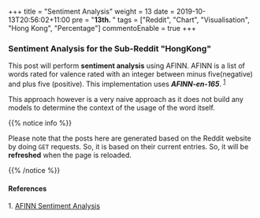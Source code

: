 +++
title = "Sentiment Analysis"
weight = 13
date = 2019-10-13T20:56:02+11:00
pre = "<b>13th. </b>"
tags = ["Reddit", "Chart", "Visualisation", "Hong Kong", "Percentage"]
commentoEnable = true
+++

<script src="https://unpkg.com/frappe-charts@1.1.0/dist/frappe-charts.min.iife.js"></script>

### Sentiment Analysis for the Sub-Reddit "HongKong"

This post will perform **sentiment analysis** using AFINN. AFINN is a list of words rated for valence rated with an integer between minus five(negative) and plus five (positive). This implementation uses ***AFINN-en-165***. <sup>[1](#1)</sup>

This approach however is a very naive approach as it does not build any models to determine the context of the usage of the word itself.


{{% notice info %}}

Please note that the posts here are generated based on the Reddit website by doing `GET` requests. So, it is based on their current entries. So, it will be **refreshed** when the page is reloaded.

{{% /notice %}}

#### References

<a name="1">1</a>. [AFINN Sentiment Analysis](https://darenr.github.io/afinn/)


<div class="result"></div>

<script src="/blog/scripts/afinn-111.js"></script>

<script>


var stopWords = [
  'about', 'after', 'all', 'also', 'am', 'an', 'and', 'another', 'any', 'are', 'as', 'at', 'be',
  'because', 'been', 'before', 'being', 'between', 'both', 'but', 'by', 'came', 'can',
  'come', 'could', 'did', 'do', 'each', 'for', 'from', 'get', 'got', 'has', 'had',
  'he', 'have', 'her', 'here', 'him', 'himself', 'his', 'how', 'if', 'in', 'into',
  'is', 'it', 'like', 'make', 'many', 'me', 'might', 'more', 'most', 'much', 'must',
  'my', 'never', 'now', 'of', 'on', 'only', 'or', 'other', 'our', 'out', 'over',
  'said', 'same', 'see', 'should', 'since', 'some', 'still', 'such', 'take', 'than',
  'that', 'the', 'their', 'them', 'then', 'there', 'these', 'they', 'this', 'those',
  'through', 'to', 'too', 'under', 'up', 'very', 'was', 'way', 'we', 'well', 'were',
  'what', 'where', 'which', 'while', 'who', 'with', 'would', 'you', 'your', 'a', 'i', 'its', 'why'
];

// https://stackoverflow.com/questions/5631422/stop-word-removal-in-javascript

let parseResult = (link) => {
    const endPoint = "https://reddit.com" + link + ".json?limit=100&jsonp=?";
    let replies = "";
    let noOfReplies = 0;

    $.getJSON(endPoint, function(data){
        let title = (data[0].data.children[0].data["title"]);
        replies = data[1]["data"].children;
        let url = "https://reddit.com" + link;
        noOfReplies = replies.length;
        let repliesText = "";

        
        let result = {
            "id" : data[0].data.children[0].data["id"],
            "url": url,
            "title": title,
            "negative": 0,
            "neutral": 0,
            "positive": 0
        }

        for (let i = 0; i < noOfReplies; i++) {
            let reply = replies[i]["data"].body;
            let score = buildFreq(reply);
            
            switch (true){
                case score == 0:
                    result["neutral"] = result["neutral"] + 1;
                    break;
                case score > 0:
                    result["positive"] = result["positive"] + 1;
                    break;
                case score < 0:    
                    result["negative"] = result["negative"] + 1;
                    break;                    
            }

        }

        if (result["negative"] == 0 && result["positive"] == 0 && result["neutral"] == 0)
            return;
        showResult(result);
    });
}

let showResult = (jsonResult) => {
    let output = "<strong>" + jsonResult["title"] + "</strong>";    
    let out = output + "<p><a id=" + jsonResult["id"] + "_link> Click here</a> to view post in context.</p>";

    $(".result").append("<div class = 'shadow'>" + out +"<div class='' id=" + jsonResult["id"] + "></div></div>");
    $("#" + jsonResult["id"] + "_link").prop("href", jsonResult["url"]);
    $(".result").append("<p></p>");

    let id = "#" + jsonResult["id"];
    const data = {
                labels: ["Positive","Negative","Neutral"],
                datasets: [
                    {
                        name: "data",
                        charType: "percentage",
                        values: [
                            jsonResult["positive"],
                            jsonResult["negative"],
                            jsonResult["neutral"]
                        ]
                    }
                    
                ]
            }

    const chart = new frappe.Chart(id, {
        data: data,
        type: 'percentage',
        colors: ['#33691e', '#b71c1c','#e8eaf6']
    })
}

let buildFreq = (repliesText) => {
    if (repliesText === undefined)
        return 0;
    let convert = repliesText.replace(/[^\w\s]/gi, '').toLowerCase().split(" ");
    let totalScore = 0;
    for(let i = 0; i < convert.length; i++) {
        let currentWord = convert[i];
        totalScore += afinn[currentWord] || 0;
    }
    //console.log(totalScore);

    return totalScore;
}

let getPost = () => {
    let result = "";
    let entries = [];
    let endPoint = "https://reddit.com/r/hongkong.json?limit=30&jsonp=?"
    $.getJSON(endPoint, function(data){
        result = data;
        entries = result["data"].children;
        for(let i = 0; i < entries.length; i++){
            let link = (entries[i]["data"]["permalink"]);
            parseResult(link)
        }
    });
}

getPost();

</script>

<style>
.shadow {
    box-shadow: 0 10px 30px rgba(0, 0, 0, 0.1);
    padding-right: 1em;
    padding-left: 1em;
    padding-top: 1em;
}
</style>

